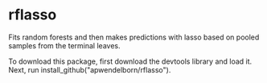 # rflasso
Fits random forests and then makes predictions with lasso based on pooled samples from the terminal leaves.

To download this package, first download the devtools library and load it. Next, run install_github("apwendelborn/rflasso").
